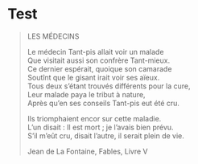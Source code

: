 # Test

> LES MÉDECINS
>
> Le médecin Tant-pis allait voir un malade <br>
> Que visitait aussi son confrère Tant-mieux. <br>
> Ce dernier espérait, quoique son camarade <br>
> Soutînt que le gisant irait voir ses aïeux. <br>
> Tous deux s’étant trouvés différents pour la cure, <br>
> Leur malade paya le tribut à nature, <br>
> Après qu’en ses conseils Tant-pis eut été cru. <br>
> 
> Ils triomphaient encor sur cette maladie. <br>
> L’un disait : Il est mort ; je l’avais bien prévu. <br>
> S’il m’eût cru, disait l’autre, il serait plein de vie. <br>
>
>
> Jean de La Fontaine, Fables, Livre V
